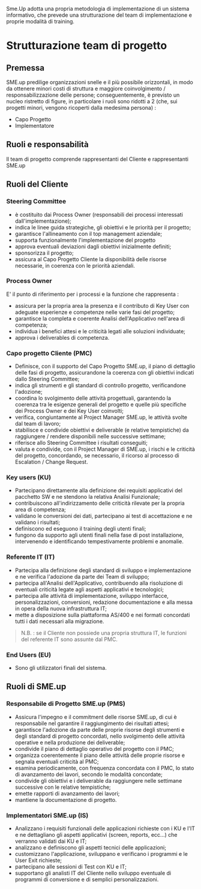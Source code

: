 Sme.Up adotta una propria metodologia di implementazione di un sistema informativo, che prevede una strutturazione del team di implementazione e proprie modalità di training.

# Strutturazione team di progetto
## Premessa
SME.up predilige organizzazioni snelle e il più possibile orizzontali, in modo da ottenere minori costi di struttura e maggiore coinvolgimento / responsabilizzazione delle persone; conseguentemente, è previsto un nucleo ristretto di figure, in particolare i ruoli sono ridotti a 2 (che, sui progetti minori, vengono ricoperti dalla medesima persona) : 

- Capo Progetto
- Implementatore


## Ruoli e responsabilità
Il team di progetto comprende rappresentanti del Cliente e rappresentanti SME.up

## Ruoli del Cliente
### Steering Committee

- è costituito dai Process Owner (responsabili dei processi interessati dall'implementazione);
- indica le linee guida strategiche, gli obiettivi e le priorità per il progetto;
- garantisce l'allineamento con il top management aziendale;
- supporta funzionalmente l'implementazione del progetto
- approva eventuali deviazioni dagli obiettivi inizialmente definiti;
- sponsorizza il progetto;
- assicura al Capo Progetto Cliente la disponibilità delle risorse necessarie, in coerenza con le priorità aziendali.

### Process Owner
E' il punto di riferimento per i processi e la funzione che rappresenta : 

- assicura per la propria area  la presenza e il contributo di Key User con adeguate esperienze e competenze nelle varie fasi del progetto;
- garantisce la completa e coerente Analisi dell'Applicativo nell'area di competenza;
- individua i benefici attesi e le criticità legati alle soluzioni individuate;
- approva i deliverables di competenza.

### Capo progetto Cliente (PMC)

- Definisce, con il supporto del Capo Progetto SME.up, il piano di dettaglio delle fasi di progetto, assicurandone la coerenza con gli obiettivi indicati dallo Steering Committee;
- indica gli strumenti e gli standard di controllo progetto, verificandone l'adozione;
- coordina lo svolgimento delle attività progettuali, garantendo la coerenza tra le esigenze generali del progetto e quelle più specifiche dei Process Owner e dei Key User coinvolti;
- verifica, congiuntamente al Project Manager SME.up, le attività svolte dal team di lavoro;
- stabilisce e condivide obiettivi e deliverable (e relative tempistiche) da raggiungere / rendere disponibili nelle successive settimane;
- riferisce allo Steering Committee i risultati conseguiti;
- valuta e condivide, con il Project Manager di SME.up, i rischi e le criticità del progetto, concordando, se necessario, il ricorso al processo di Escalation / Change Request.

### Key users (KU)

- Partecipano direttamente alla definizione dei requisiti applicativi del pacchetto SW e ne stendono la relativa Analisi Funzionale;
- contribuiscono all'indirizzamento delle criticità rilevate per la propria area di competenza;
- validano le conversioni dei dati, partecipano ai test di accettazione e ne validano i risultati;
- definiscono ed eseguono il training degli utenti finali;
- fungono da supporto agli utenti finali nella fase di post installazione, intervenendo e identificando tempestivamente problemi e anomalie.

### Referente IT (IT)

- Partecipa alla definizione degli standard di sviluppo e implementazione e ne verifica l'adozione da parte dei Team di sviluppo;
- partecipa all'Analisi dell'Applicativo, contribuendo alla risoluzione di eventuali criticità legate agli aspetti applicativi e tecnologici;
- partecipa alle attività di implementazione, sviluppo interfacce, personalizzazioni, conversioni, redazione documentazione e alla messa in opera della nuova infrastruttura IT;
- mette a disposizione sulla piattaforma AS/400 e nei formati concordati tutti i dati necessari alla migrazione.

>N.B. :  se il Cliente non possiede una propria struttura IT, le funzioni del referente IT sono assunte dal PMC.

### End Users (EU)

- Sono gli utilizzatori finali del sistema.

## Ruoli di SME.up
### Responsabile di Progetto SME.up (PMS)

- Assicura  l'impegno e il commitment delle risorse SME.up, di cui è responsabile nel garantire il raggiungimento dei risultati attesi;
- garantisce l'adozione da parte delle proprie risorse degli strumenti e degli standard di progetto concordati, nello svolgimento delle attività operative e nella produzione dei deliverable;
- condivide il piano di dettaglio operativo del progetto con il PMC;
- organizza coerentemente il piano delle attività delle proprie risorse e segnala eventuali criticità al PMC;
- esamina periodicamente, con frequenza concordata con il PMC, lo stato di avanzamento dei lavori, secondo le modalità concordate;
- condivide gli obiettivi e i deliverable da raggiungere nelle settimane successive con le relative tempistiche;
- emette rapporti di avanzamento dei lavori;
- mantiene la documentazione di progetto.

### Implementatori SME.up (IS)

- Analizzano i requisiti funzionali delle applicazioni richieste con i KU e l'IT e ne dettagliano gli aspetti applicativi (screen, reports, ecc...) che verranno validati  dai KU e IT;
- analizzano e definiscono gli aspetti tecnici delle applicazioni;
- customizzano l'applicazione, sviluppano e verificano i programmi e le User Exit richieste;
- partecipano alle sessioni di Test con KU e IT;
- supportano gli analisti IT del Cliente nello sviluppo eventuale di programmi di conversione e di semplici personalizzazioni.

